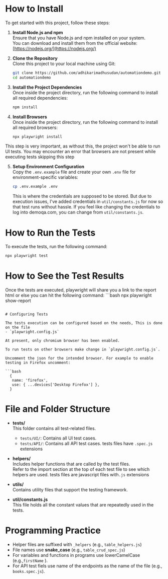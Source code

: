# How to Install

To get started with this project, follow these steps:

1. **Install Node.js and npm**  
   Ensure that you have Node.js and npm installed on your system.  
   You can download and install them from the official website: [https://nodejs.org/](https://nodejs.org/)

2. **Clone the Repository**  
   Clone this project to your local machine using Git:

   ```bash
   git clone https://github.com/adhikarimadhusudan/automationdemo.git
   cd automationdemo
   ```

3. **Install the Project Dependencies**  
   Once inside the project directory, run the following command to install all required dependencies:

   ```bash
   npm install
   ```
4. **Install Browsers**  
   Once inside the project directory, run the following command to install all required browsers:

   ```bash
   npx playwright install
     ```
  This step is very important, as without this, the project won't be able to run UI tests. 
  You may encounter an error that browsers are not present while executing tests skipping this step

5. **Setup Environment Configuration**  
   Copy the `.env.example` file and create your own `.env` file for environment-specific variables:

   ```bash
   cp .env.example .env
   ```
   This is where the credentials are supposed to be stored. 
   But due to execution issues, I've added credentials in `util/constants.js` for now so that test runs without hassle.
   If you feel like changing the credentials to log into demoqa.com, you can change from `util/constants.js`.

# How to Run the Tests
   To execute the tests, run the following command:

   ```bash
   npx playwright test
   
   ```
# How to See the Test Results

   Once the tests are executed, playwright will share you a link to the report html or else you can hit the following command:
    ```bash 
   npx playwright show-report
   ```

# Configuring Tests 

   The tests execution can be configured based on the needs, This is done on the file
   - `playwright.config.js` 

   At present, only chromium browser has been enabled. 
   
   To run tests on other browsers make change in `playwright.config.js`. 

   Uncomment the json for the intended browser. For example to enable testing in Firefox uncomment: 

   ```bash 
     {
      name: 'firefox',
      use: { ...devices['Desktop Firefox'] },
     } 
   ```

# File and Folder Structure

- **tests/**  
  This folder contains all test-related files.  
  - `tests/UI/`: Contains all UI test cases.  
  - `tests/API/`: Contains all API test cases.
  tests files have `.spec.js` extensions

- **helpers/**  
  Includes helper functions that are called by the test files.  
  Refer to the import section at the top of each test file to see which helpers are used.
  tests files are  javascript files with`.js` extensions

- **utils/**  
  Contains utility files that support the testing framework.

- **util/constants.js**  
  This file holds all the constant values that are repeatedly used in the tests.

# Programming Practice

- Helper files are suffixed with `_helpers` (e.g., `table_helpers.js`)
- File names use **snake_case** (e.g., `table_crud_spec.js`)
- For variables and functions  in programs use lowerCamelCase (e.g.,`firstName` ).
- For API test fiels use name of the endpoints as the name of the file (e.g., `books.spec.js`).
